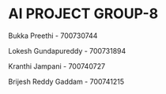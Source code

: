 # AI PROJECT GROUP-8
Bukka Preethi         - 700730744

Lokesh Gundapureddy   - 700731894

Kranthi Jampani       - 700740727

Brijesh  Reddy Gaddam - 700741215

